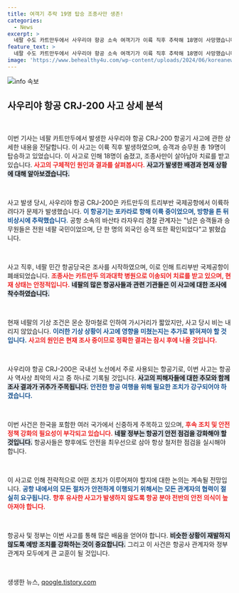 ```yaml
---
title: 여객기 추락 19명 탑승 조종사만 생존!
categories:
  - News
excerpt: >
  네팔 수도 카트만두에서 사우리야 항공 소속 여객기가 이륙 직후 추락해 18명이 사망했습니다. 조종사 1명만이 생존해 치료 중이며, 항공사고 조사로 공항은 폐쇄되었습니다.
feature_text: >
  네팔 수도 카트만두에서 사우리야 항공 소속 여객기가 이륙 직후 추락해 18명이 사망했습니다. 조종사 1명만이 생존해 치료 중이며, 항공사고 조사로 공항은 폐쇄되었습니다.
image: 'https://www.behealthy4u.com/wp-content/uploads/2024/06/koreanews.jpg'
---
```


<p><img src="https://www.behealthy4u.com/wp-content/uploads/2024/06/koreanews.jpg" alt="info 속보" /></p>

<h2 data-ke-size="size26">사우리야 항공 CRJ-200 사고 상세 분석</h2>

<p data-ke-size="size16">&nbsp;</p>

<p>이번 기사는 네팔 카트만두에서 발생한 사우리야 항공 CRJ-200 항공기 사고에 관한 상세한 내용을 전달합니다. 이 사고는 이륙 직후 발생하였으며, 승객과 승무원 총 19명이 탑승하고 있었습니다. 이 사고로 인해 18명이 숨졌고, 조종사만이 살아남아 치료를 받고 있습니다. <b><span style="color: #ee2323;">사고의 구체적인 원인과 결과를 살펴봅시다.</span></b> <b><span style="background-color: #21538527;">사고가 발생한 배경과 현재 상황에 대해 알아보겠습니다.</span></b> </p>

<p data-ke-size="size16">&nbsp;</p>

<p>사고 발생 당시, 사우리야 항공 CRJ-200은 카트만두의 트리부반 국제공항에서 이륙하려다가 문제가 발생했습니다. <b><span style="color: #1a5490;">이 항공기는 포카라로 향해 이륙 중이었으며, 방향을 튼 뒤 비상시에 추락했습니다.</span></b> 공항 소속의 바산타 라자우리 경찰 관계자는 "남은 승객들과 승무원들은 전원 네팔 국민이었으며, 단 한 명의 외국인 승객 또한 확인되었다"고 밝혔습니다.</p>

<p data-ke-size="size16">&nbsp;</p>

<p>사고 직후, 네팔 민간 항공당국은 조사를 시작하였으며, 이로 인해 트리부반 국제공항이 폐쇄되었습니다. <b><span style="color: #ee2323;">조종사는 카트만두 의과대학 병원으로 이송되어 치료를 받고 있으며, 현재 상태는 안정적입니다.</span></b> <b><span style="background-color: #21538527;">네팔의 많은 항공사들과 관련 기관들은 이 사고에 대한 조사에 착수하였습니다.</span></b></p>

<p data-ke-size="size16">&nbsp;</p>

<p>현재 네팔의 기상 조건은 몬순 장마철로 인하여 가시거리가 짧았지만, 사고 당시 비는 내리지 않았습니다. <b><span style="color: #1a5490;">이러한 기상 상황이 사고에 영향을 미쳤는지는 추가로 밝혀져야 할 것입니다.</span></b> <b><span style="color: #ee2323;">사고의 원인은 현재 조사 중이므로 정확한 결과는 잠시 후에 나올 것입니다.</span></b></p>

<p data-ke-size="size16">&nbsp;</p>

<p>사우리야 항공 CRJ-200은 국내선 노선에서 주로 사용되는 항공기로, 이번 사고는 항공사 역사상 최악의 사고 중 하나로 기록될 것입니다. <b><span style="background-color: #21538527;">사고의 피해자들에 대한 추모와 함께 조사 결과가 귀추가 주목됩니다.</span></b> <b><span style="color: #1a5490;">안전한 항공 여행을 위해 필요한 조치가 강구되어야 하겠습니다.</span></b></p>

<p data-ke-size="size16">&nbsp;</p>

<p>이번 사건은 한국을 포함한 여러 국가에서 신중하게 주목하고 있으며, <b><span style="color: #ee2323;">후속 조치 및 안전 정책 강화의 필요성이 부각되고 있습니다.</span></b> <b><span style="background-color: #21538527;">네팔 정부는 항공기 안전 점검을 강화해야 할 것입니다.</span></b> 항공사들은 향후에도 안전을 최우선으로 삼아 항상 철저한 점검을 실시해야 합니다.</p>

<p data-ke-size="size16">&nbsp;</p>

<p>이 사고로 인해 전략적으로 어떤 조치가 이루어져야 할지에 대한 논의는 계속될 전망입니다. <b><span style="color: #1a5490;">공항 내에서의 모든 절차가 안전하게 이행되기 위해서는 모든 관계자의 협력이 절실히 요구됩니다.</span></b> <b><span style="color: #ee2323;">향후 유사한 사고가 발생하지 않도록 항공 분야 전반의 안전 의식이 높아져야 합니다.</span></b></p>

<p data-ke-size="size16">&nbsp;</p> 

<p>항공사 및 정부는 이번 사고를 통해 많은 배움을 얻어야 합니다. <b><span style="background-color: #21538527;">비슷한 상황이 재발하지 않도록 예방 조치를 강화하는 것이 중요합니다.</span></b> 그리고 이 사건은 항공사 관계자와 정부 관계자 모두에게 큰 교훈이 될 것입니다. </p>

<p data-ke-size="size16">&nbsp;</p>
생생한 뉴스, <a href="https://qoogle.tistory.com" rel="dofollow">qoogle.tistory.com</a>


